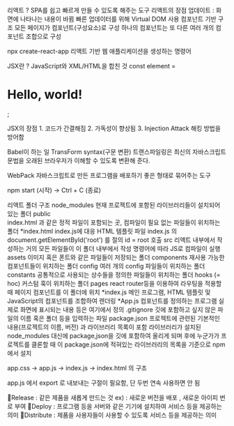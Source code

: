리액트 ?
	SPA를 쉽고 빠르게 만들 수 있도록 해주는 도구
리액트의 장점
	업데이트 : 화면에 나타나는 내용이 바뀜
	빠른 업데이터를 위해 Virtual DOM 사용
컴포넌트 기반 구조
	모든 페이지가 컴포넌트(구성요소)로 구성
	하나의 컴포넌트는 또 다른 여러 개의 컴포넌트 조합으로 구성

npx create-react-app <name>
	리액트 기반 웹 애플리케이션을 생성하는 명령어

JSX란 ?
	JavaScript와 XML/HTML을 합친 것
	const element = <h1>Hello, world!</h1>;
	
JSX의 장점
	1. 코드가 간결해짐
	2. 가독성이 향상됨
	3. Injection Attack 해킹 방법을 방어함

Babel이 하는 일
	TransForm syntax(구문 변환)
		트랜스파일링은 최신의 자바스크립트 문법을 오래된 브라우저가 이해할 수 있도록 변환해 준다.

WebPack
	자바스크립트로 만든 프로그램을 배포하기 좋은 형태로 묶어주는 도구

npm start (시작)  ->  Ctrl + C (종료)

리액트 폴더 구조
	node_modules
		현재 프로젝트에 포함된 라이브러리들이 설치되어 있는 폴더
	public 	
		index.html 과 같은 정적 파일이 포함되는 곳, 컴파일이 필요 없는 파일들이 위치하는 폴더
		*index.html
			index.js에 대응 HTML 템플릿 파일
			index.js 의 document.getElementById('root') 를 <body> 절의 id = root 호출
	src
		리액트 내부에서 작성하는 거의 모든 파일들이 이 폴더 내부에서 작성 명령어에 따라 JS로 컴파일이 실행
		assets
			이미지 혹은 폰트와 같은 파일들이 저장되는 폴더
		components
			재사용 가능한 컴포넌트들이 위치하는 폴더
		config
			여러 개의 config 파일들이 위치하는 폴더
		constants
			공통적으로 사용되는 상수들을 정의한 파일들이 위치하는 폴더
		hooks (= hoc)
			커스텀 훅이 위치하는 폴더
		pages
			react router등을 이용하여 라우팅을 적용할 때 페이지 컴포넌트를 이 폴더에 위치
		*index.js
			메인 프로그램, HTML 템플릿 및 JavaScript의 컴포넌트를 조합하여 렌더링
		*App.js
			컴포넌트를 정의하는 프로그램
			실제로 화면에 표시되는 내용 등은 여기에서 정의
	.gitignore
		깃에 포함하고 싶지 않은 파일의 이름 혹은 폴더 등을 입력하는 파일
	package.json
		프로젝트에 관련된 기본적인 내용(프로젝트의 이름, 버전) 과 라이브러리 목록이 포함
		라이브러리가 설치된 node_modules 대신에  package,json을 깃에 포함하여 올리게 되며 
		후에 누군가가 프로젝트를 클론할 때 이 package.json에 적혀있는 라이브러리의 목록을 기준으로 
		npm에서 설치

app.css -> app.js -> index.js -> index.html 의 구조
			
app.js 에서 export 로 내보내는 구절이 필요함, 단 두번 연속 사용하면 안 됨



Release : 같은 제품을 새롭게 만드는 것 		ex) : 새로운 버전을 배포 , 새로운 아이피 번로 부여
Deploy : 프로그램 등을 서버와 같은 기기에 설치하여 서비스 등을 제공하는 의미
Distribute : 제품을 사용자들이 사용할 수 있도록 서비스 등을 제공하는 의미